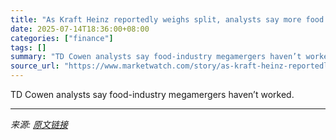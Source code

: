 ```yaml
---
title: "As Kraft Heinz reportedly weighs split, analysts say more food companies need to break up"
date: 2025-07-14T18:36:00+08:00
categories: ["finance"]
tags: []
summary: "TD Cowen analysts say food-industry megamergers haven’t worked."
source_url: "https://www.marketwatch.com/story/as-kraft-heinz-reportedly-weighs-split-analysts-say-more-food-companies-need-to-break-up-b5d7f94e?mod=mw_rss_topstories"
---
```


TD Cowen analysts say food-industry megamergers haven’t worked.

---

*来源: [原文链接](https://www.marketwatch.com/story/as-kraft-heinz-reportedly-weighs-split-analysts-say-more-food-companies-need-to-break-up-b5d7f94e?mod=mw_rss_topstories)*
